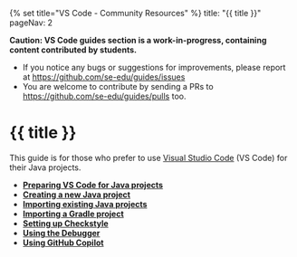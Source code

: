{% set title="VS Code - Community Resources" %}
<frontmatter>
  title: "{{ title }}"
  pageNav: 2
</frontmatter>

<div id="wip-warning">
<box type="warning" light>

**Caution: VS Code guides section is a work-in-progress, containing content contributed by students.**

* If you notice any bugs or suggestions for improvements, please report at https://github.com/se-edu/guides/issues
* You are welcome to contribute by sending a PRs to https://github.com/se-edu/guides/pulls too.
</box>
</div>

# {{ title }}

This guide is for those who prefer to use [Visual Studio Code](https://code.visualstudio.com/) (VS Code) for their Java projects.

* [**Preparing VS Code for Java projects**](vscPreparingForJava.md)
* [**Creating a new Java project**](vscCreatingNewJavaProject.md)
* [**Importing existing Java projects**](vscImportingJavaProject.md)
* [**Importing a Gradle project**](vscImportingGradleProject.md)
* [**Setting up Checkstyle**](vscSettingUpCheckstyle.md)
* [**Using the Debugger**](vscDebugger.md)
* [**Using GitHub Copilot**](vscCopilot.md)
